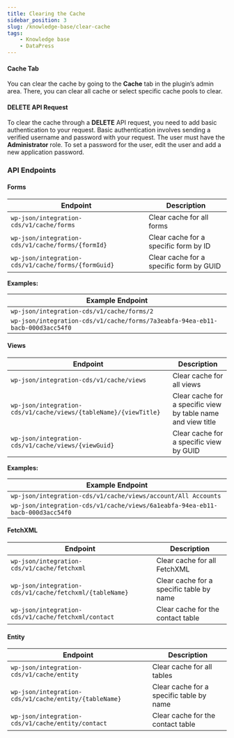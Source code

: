 ```yaml
---
title: Clearing the Cache
sidebar_position: 3
slug: /knowledge-base/clear-cache
tags:
    - Knowledge base
    - DataPress
---
```


#### Cache Tab

You can clear the cache by going to the **Cache** tab in the plugin’s admin area. There, you can clear all cache or select specific cache pools to clear.

#### DELETE API Request

To clear the cache through a **DELETE** API request, you need to add basic authentication to your request. Basic authentication involves sending a verified username and password with your request. The user must have the **Administrator** role. To set a password for the user, edit the user and add a new application password.

### API Endpoints

#### Forms

| Endpoint                                      | Description                        |
|-----------------------------------------------|------------------------------------|
| `wp-json/integration-cds/v1/cache/forms`      | Clear cache for all forms          |
| `wp-json/integration-cds/v1/cache/forms/{formId}` | Clear cache for a specific form by ID |
| `wp-json/integration-cds/v1/cache/forms/{formGuid}` | Clear cache for a specific form by GUID |

**Examples:**

| Example Endpoint                                      |
|-------------------------------------------------------|
| `wp-json/integration-cds/v1/cache/forms/2`            |
| `wp-json/integration-cds/v1/cache/forms/7a3eabfa-94ea-eb11-bacb-000d3acc54f0` |

#### Views

| Endpoint                                              | Description                        |
|-------------------------------------------------------|------------------------------------|
| `wp-json/integration-cds/v1/cache/views`              | Clear cache for all views          |
| `wp-json/integration-cds/v1/cache/views/{tableName}/{viewTitle}` | Clear cache for a specific view by table name and view title |
| `wp-json/integration-cds/v1/cache/views/{viewGuid}`   | Clear cache for a specific view by GUID |

**Examples:**

| Example Endpoint                                      |
|-------------------------------------------------------|
| `wp-json/integration-cds/v1/cache/views/account/All Accounts` |
| `wp-json/integration-cds/v1/cache/views/6a1eabfa-94ea-eb11-bacb-000d3acc54f0` |

#### FetchXML

| Endpoint                                              | Description                        |
|-------------------------------------------------------|------------------------------------|
| `wp-json/integration-cds/v1/cache/fetchxml`           | Clear cache for all FetchXML       |
| `wp-json/integration-cds/v1/cache/fetchxml/{tableName}` | Clear cache for a specific table by name |
| `wp-json/integration-cds/v1/cache/fetchxml/contact`   | Clear cache for the contact table  |

#### Entity

| Endpoint                                              | Description                        |
|-------------------------------------------------------|------------------------------------|
| `wp-json/integration-cds/v1/cache/entity`             | Clear cache for all tables         |
| `wp-json/integration-cds/v1/cache/entity/{tableName}` | Clear cache for a specific table by name |
| `wp-json/integration-cds/v1/cache/entity/contact`     | Clear cache for the contact table  |